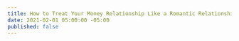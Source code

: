 ```yaml
---
title: How to Treat Your Money Relationship Like a Romantic Relationship
date: 2021-02-01 05:00:00 -05:00
published: false
---
```


